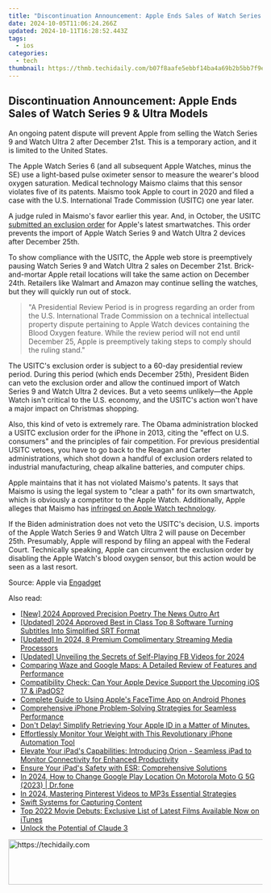 ```yaml
---
title: "Discontinuation Announcement: Apple Ends Sales of Watch Series 9 & Ultra Models"
date: 2024-10-05T11:06:24.266Z
updated: 2024-10-11T16:28:52.443Z
tags:
  - ios
categories:
  - tech
thumbnail: https://thmb.techidaily.com/b07f8aafe5ebbf14ba4a69b2b5bb7f9ec0a78d9ab8a90699a6e2749bf6ff397e.jpg
---
```


## Discontinuation Announcement: Apple Ends Sales of Watch Series 9 & Ultra Models

An ongoing patent dispute will prevent Apple from selling the Watch Series 9 and Watch Ultra 2 after December 21st. This is a temporary action, and it is limited to the United States.

 The Apple Watch Series 6 (and all subsequent Apple Watches, minus the SE) use a light-based pulse oximeter sensor to measure the wearer's blood oxygen saturation. Medical technology Maismo claims that this sensor violates five of its patents. Maismo took Apple to court in 2020 and filed a case with the U.S. International Trade Commission (USITC) one year later.

 A judge ruled in Maismo's favor earlier this year. And, in October, the USITC [submitted an exclusion order](https://investor.masimo.com/news/news-details/2023/United-States-International-Trade-Commission-Issues-Exclusion-Order-for-Infringing-Apple-Watches-Finding-that-Apple-Violated-U.S.-Trade-Laws/default.aspx) for Apple's latest smartwatches. This order prevents the import of Apple Watch Series 9 and Watch Ultra 2 devices after December 25th.

 To show compliance with the USITC, the Apple web store is preemptively pausing Watch Series 9 and Watch Ultra 2 sales on December 21st. Brick-and-mortar Apple retail locations will take the same action on December 24th. Retailers like Walmart and Amazon may continue selling the watches, but they will quickly run out of stock.

> "A Presidential Review Period is in progress regarding an order from the U.S. International Trade Commission on a technical intellectual property dispute pertaining to Apple Watch devices containing the Blood Oxygen feature. While the review period will not end until December 25, Apple is preemptively taking steps to comply should the ruling stand."

 The USITC's exclusion order is subject to a 60-day presidential review period. During this period (which ends December 25th), President Biden can veto the exclusion order and allow the continued import of Watch Series 9 and Watch Ultra 2 devices. But a veto seems unlikely—the Apple Watch isn't critical to the U.S. economy, and the USITC's action won't have a major impact on Christmas shopping.

 Also, this kind of veto is extremely rare. The Obama administration blocked a USITC exclusion order for the iPhone in 2013, citing the "effect on U.S. consumers" and the principles of fair competition. For previous presidential USITC vetoes, you have to go back to the Reagan and Carter administrations, which shot down a handful of exclusion orders related to industrial manufacturing, cheap alkaline batteries, and computer chips.

 Apple maintains that it has not violated Maismo's patents. It says that Maismo is using the legal system to "clear a path" for its own smartwatch, which is obviously a competitor to the Apple Watch. Additionally, Apple alleges that Maismo has [infringed on Apple Watch technology](https://www.reuters.com/legal/litigation/apple-lawsuits-say-health-monitoring-company-masimo-copied-apple-watch-2022-10-20/).

 If the Biden administration does not veto the USITC's decision, U.S. imports of the Apple Watch Series 9 and Watch Ultra 2 will pause on December 25th. Presumably, Apple will respond by filing an appeal with the Federal Court. Technically speaking, Apple can circumvent the exclusion order by disabling the Apple Watch's blood oxygen sensor, but this action would be seen as a last resort.

 Source: Apple via [Engadget](https://www.engadget.com/apple-will-pause-watch-series-9-and-ultra-2-sales-in-the-us-due-to-a-patent-dispute-142051903.html)

<ins class="adsbygoogle"
     style="display:block"
     data-ad-format="autorelaxed"
     data-ad-client="ca-pub-7571918770474297"
     data-ad-slot="1223367746"></ins>

<ins class="adsbygoogle"
     style="display:block"
     data-ad-client="ca-pub-7571918770474297"
     data-ad-slot="8358498916"
     data-ad-format="auto"
     data-full-width-responsive="true"></ins>

<span class="atpl-alsoreadstyle">Also read:</span>
<div><ul>
<li><a href="https://youtube-lab.techidaily.com/024-approved-precision-poetry-the-news-outro-art/"><u>[New] 2024 Approved Precision Poetry The News Outro Art</u></a></li>
<li><a href="https://fox-helps.techidaily.com/updated-2024-approved-best-in-class-top-8-software-turning-subtitles-into-simplified-srt-format/"><u>[Updated] 2024 Approved Best in Class Top 8 Software Turning Subtitles Into Simplified SRT Format</u></a></li>
<li><a href="https://facebook-video-footage.techidaily.com/updated-in-2024-8-premium-complimentary-streaming-media-processors/"><u>[Updated] In 2024, 8 Premium Complimentary Streaming Media Processors</u></a></li>
<li><a href="https://facebook-video-content.techidaily.com/updated-unveiling-the-secrets-of-self-playing-fb-videos-for-2024/"><u>[Updated] Unveiling the Secrets of Self-Playing FB Videos for 2024</u></a></li>
<li><a href="https://os-tips.techidaily.com/comparing-waze-and-google-maps-a-detailed-review-of-features-and-performance/"><u>Comparing Waze and Google Maps: A Detailed Review of Features and Performance</u></a></li>
<li><a href="https://os-tips.techidaily.com/compatibility-check-can-your-apple-device-support-the-upcoming-ios-17-and-ipados/"><u>Compatibility Check: Can Your Apple Device Support the Upcoming iOS 17 & iPadOS?</u></a></li>
<li><a href="https://os-tips.techidaily.com/complete-guide-to-using-apples-facetime-app-on-android-phones/"><u>Complete Guide to Using Apple's FaceTime App on Android Phones</u></a></li>
<li><a href="https://os-tips.techidaily.com/comprehensive-iphone-problem-solving-strategies-for-seamless-performance/"><u>Comprehensive iPhone Problem-Solving Strategies for Seamless Performance</u></a></li>
<li><a href="https://os-tips.techidaily.com/dont-delay-simplify-retrieving-your-apple-id-in-a-matter-of-minutes/"><u>Don't Delay! Simplify Retrieving Your Apple ID in a Matter of Minutes.</u></a></li>
<li><a href="https://os-tips.techidaily.com/effortlessly-monitor-your-weight-with-this-revolutionary-iphone-automation-tool/"><u>Effortlessly Monitor Your Weight with This Revolutionary iPhone Automation Tool</u></a></li>
<li><a href="https://os-tips.techidaily.com/elevate-your-ipads-capabilities-introducing-orion-seamless-ipad-to-monitor-connectivity-for-enhanced-productivity/"><u>Elevate Your iPad's Capabilities: Introducing Orion - Seamless iPad to Monitor Connectivity for Enhanced Productivity</u></a></li>
<li><a href="https://os-tips.techidaily.com/ensure-your-ipads-safety-with-esr-comprehensive-solutions/"><u>Ensure Your iPad's Safety with ESR: Comprehensive Solutions</u></a></li>
<li><a href="https://review-topics.techidaily.com/in-2024-how-to-change-google-play-location-on-motorola-moto-g-5g-2023-drfone-by-drfone-virtual-android/"><u>In 2024, How to Change Google Play Location On Motorola Moto G 5G (2023) | Dr.fone</u></a></li>
<li><a href="https://extra-guidance.techidaily.com/in-2024-mastering-pinterest-videos-to-mp3s-essential-strategies/"><u>In 2024, Mastering Pinterest Videos to MP3s Essential Strategies</u></a></li>
<li><a href="https://visual-screen-recording.techidaily.com/swift-systems-for-capturing-content/"><u>Swift Systems for Capturing Content</u></a></li>
<li><a href="https://vp-tips.techidaily.com/top-2022-movie-debuts-exclusive-list-of-latest-films-available-now-on-itunes/"><u>Top 2022 Movie Debuts: Exclusive List of Latest Films Available Now on iTunes</u></a></li>
<li><a href="https://tech-hub.techidaily.com/unlock-the-potential-of-claude-3/"><u>Unlock the Potential of Claude 3</u></a></li>
</ul></div>

<!-- affiliate ads begin -->
<a href="https://appsumo.8odi.net/c/5597632/2123740/7443" target="_top" id="2123740">
  <img src="//a.impactradius-go.com/display-ad/7443-2123740" border="0" alt="https://techidaily.com" width="728" height="90"/>
</a>
<img height="0" width="0" src="https://appsumo.8odi.net/i/5597632/2123740/7443" style="position:absolute;visibility:hidden;" border="0" />
<!-- affiliate ads end -->

